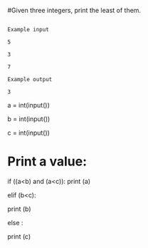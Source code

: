 #Given three integers, print the least of them.

```

Example input

5

3

7

Example output

3

```

a = int(input())

b = int(input())

c = int(input())

# Print a value:

if ((a<b) and (a<c)):
  print (a)
  
elif (b<c):

  print (b)
  
else :

  print (c)
